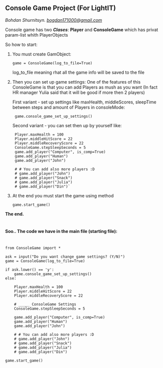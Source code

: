 ## Console Game Project (For LightIT)
*Bohdan Shurnitsyn. bogdan171000@gmail.com*

Console game has two ***Clases***: **Player** and **ConsoleGame** which has privat param-list whith PlayerObjects

So how to start:

1. You must create GamObject: 

       game = ConsoleGame(log_to_file=True)
   
   log_to_file meaning rhat all the game info will be saved to the file
   

2. Then you can set up game settings:
	One of the features of this ConsoleGame is that you can add Players as mush as you want 
	(In fact HR manager Yulia said that it will be good if more then 2 players)
	
    
	First variant - set up settings like maxHealth, middleScores, sleepTime between steps and amount of Players in consoleMode:
    
	    game.console_game_set_up_settings()
	
    
	Second variant - you can set then up by yourself like:
    
        Player.maxHealth = 100
        Player.middleHitScore = 22
        Player.middleRecoveryScore = 22
   	    ConsoleGame.stepSleepSeconds = 5	
        game.add_player("Computer", is_comp=True)
    	game.add_player("Human")
    	game.add_player("John")
		
		# # You can add also more players :D
    	# game.add_player("John")
    	# game.add_player("Snack")
    	# game.add_player("Julia")
    	# game.add_player("Din")`
		
3. At the end you must start the game using method 

       game.start_game()
       
**The end.**
#
#
**Soo.. The code we have in the main file (starting file):**
#
#
    from ConsoleGame import *

    ask = input("Do you want change game settings? (Y/N)")
    game = ConsoleGame(log_to_file=True)

    if ask.lower() == 'y':
        game.console_game_set_up_settings()
    else:

        Player.maxHealth = 100
        Player.middleHitScore = 22
        Player.middleRecoveryScore = 22

        # _____ ConsoleGame Settings
        ConsoleGame.stepSleepSeconds = 5

        game.add_player("Computer", is_comp=True)
        game.add_player("Human")
        game.add_player("John")

        # # You can add also more players :D
        # game.add_player("John")
        # game.add_player("Snack")
        # game.add_player("Julia")
        # game.add_player("Din")

    game.start_game()


	
	
		
		


